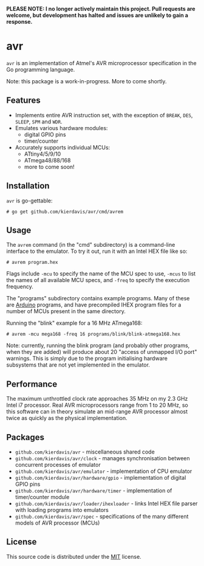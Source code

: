 **PLEASE NOTE: I no longer actively maintain this project. Pull requests are welcome, but development has halted and issues are unlikely to gain a response.**

avr
===

`avr` is an implementation of Atmel's AVR microprocessor specification in the Go
programming language.

Note: this package is a work-in-progress. More to come shortly.

## Features

* Implements entire AVR instruction set, with the exception of `BREAK`, `DES`, `SLEEP`, `SPM` and `WDR`.
* Emulates various hardware modules:
    * digital GPIO pins
    * timer/counter
* Accurately supports individual MCUs:
    * ATtiny4/5/9/10
    * ATmega48/88/168
    * more to come soon!

## Installation

`avr` is go-gettable:

    # go get github.com/kierdavis/avr/cmd/avrem

## Usage

The `avrem` command (in the "cmd" subdirectory) is a command-line interface to
the emulator. To try it out, run it with an Intel HEX file like so:

    # avrem program.hex

Flags include `-mcu` to specify the name of the MCU spec to use, `-mcus` to list
the names of all available MCU specs, and `-freq` to specify the execution
frequency.

The "programs" subdirectory contains example programs. Many of these are
[Arduino][arduino] programs, and have precompiled IHEX program files for a
number of MCUs present in the same directory.

Running the "blink" example for a 16 MHz ATmega168:

    # avrem -mcu mega168 -freq 16 programs/blink/blink-atmega168.hex

Note: currently, running the blink program (and probably other programs, when
they are added) will produce about 20 "access of unmapped I/O port" warnings.
This is simply due to the program initialising hardware subsystems that are not
yet implemented in the emulator.

[arduino]: http://www.arduino.cc/

## Performance

The maximum unthrottled clock rate approaches 35 MHz on my 2.3 GHz Intel i7
processor. Real AVR microprocessors range from 1 to 20 MHz, so this software can
in theory simulate an mid-range AVR processor almost twice as quickly as the
physical implementation.

## Packages

* `github.com/kierdavis/avr` - miscellaneous shared code
* `github.com/kierdavis/avr/clock` - manages synchronisation between concurrent processes of emulator
* `github.com/kierdavis/avr/emulator` - implementation of CPU emulator
* `github.com/kierdavis/avr/hardware/gpio` - implementation of digital GPIO pins
* `github.com/kierdavis/avr/hardware/timer` - implementation of timer/counter module
* `github.com/kierdavis/avr/loader/ihexloader` - links Intel HEX file parser with loading programs into emulators
* `github.com/kierdavis/avr/spec` - specifications of the many different models of AVR processor (MCUs)

## License

This source code is distributed under the [MIT][license] license.

[license]: https://github.com/kierdavis/avr/blob/master/LICENSE
